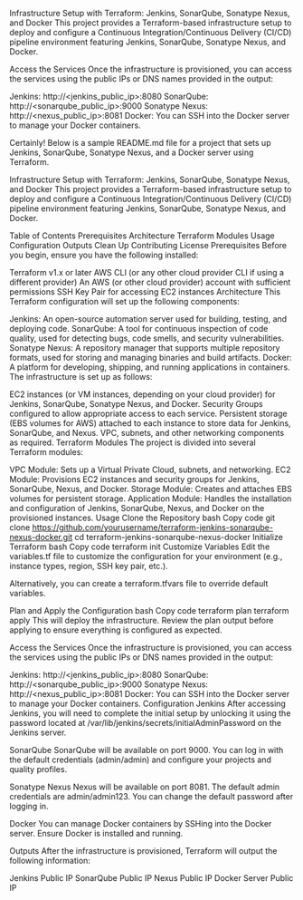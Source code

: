 Infrastructure Setup with Terraform: Jenkins, SonarQube, Sonatype Nexus, and Docker
This project provides a Terraform-based infrastructure setup to deploy and configure a Continuous Integration/Continuous Delivery (CI/CD) pipeline environment featuring Jenkins, SonarQube, Sonatype Nexus, and Docker.


Access the Services
Once the infrastructure is provisioned, you can access the services using the public IPs or DNS names provided in the output:

Jenkins: http://<jenkins_public_ip>:8080
SonarQube: http://<sonarqube_public_ip>:9000
Sonatype Nexus: http://<nexus_public_ip>:8081
Docker: You can SSH into the Docker server to manage your Docker containers.


Certainly! Below is a sample README.md file for a project that sets up Jenkins, SonarQube, Sonatype Nexus, and a Docker server using Terraform.

Infrastructure Setup with Terraform: Jenkins, SonarQube, Sonatype Nexus, and Docker
This project provides a Terraform-based infrastructure setup to deploy and configure a Continuous Integration/Continuous Delivery (CI/CD) pipeline environment featuring Jenkins, SonarQube, Sonatype Nexus, and Docker.

Table of Contents
Prerequisites
Architecture
Terraform Modules
Usage
Configuration
Outputs
Clean Up
Contributing
License
Prerequisites
Before you begin, ensure you have the following installed:

Terraform v1.x or later
AWS CLI (or any other cloud provider CLI if using a different provider)
An AWS (or other cloud provider) account with sufficient permissions
SSH Key Pair for accessing EC2 instances
Architecture
This Terraform configuration will set up the following components:

Jenkins: An open-source automation server used for building, testing, and deploying code.
SonarQube: A tool for continuous inspection of code quality, used for detecting bugs, code smells, and security vulnerabilities.
Sonatype Nexus: A repository manager that supports multiple repository formats, used for storing and managing binaries and build artifacts.
Docker: A platform for developing, shipping, and running applications in containers.
The infrastructure is set up as follows:

EC2 instances (or VM instances, depending on your cloud provider) for Jenkins, SonarQube, Sonatype Nexus, and Docker.
Security Groups configured to allow appropriate access to each service.
Persistent storage (EBS volumes for AWS) attached to each instance to store data for Jenkins, SonarQube, and Nexus.
VPC, subnets, and other networking components as required.
Terraform Modules
The project is divided into several Terraform modules:

VPC Module: Sets up a Virtual Private Cloud, subnets, and networking.
EC2 Module: Provisions EC2 instances and security groups for Jenkins, SonarQube, Nexus, and Docker.
Storage Module: Creates and attaches EBS volumes for persistent storage.
Application Module: Handles the installation and configuration of Jenkins, SonarQube, Nexus, and Docker on the provisioned instances.
Usage
Clone the Repository
bash
Copy code
git clone https://github.com/yourusername/terraform-jenkins-sonarqube-nexus-docker.git
cd terraform-jenkins-sonarqube-nexus-docker
Initialize Terraform
bash
Copy code
terraform init
Customize Variables
Edit the variables.tf file to customize the configuration for your environment (e.g., instance types, region, SSH key pair, etc.).

Alternatively, you can create a terraform.tfvars file to override default variables.

Plan and Apply the Configuration
bash
Copy code
terraform plan
terraform apply
This will deploy the infrastructure. Review the plan output before applying to ensure everything is configured as expected.

Access the Services
Once the infrastructure is provisioned, you can access the services using the public IPs or DNS names provided in the output:

Jenkins: http://<jenkins_public_ip>:8080
SonarQube: http://<sonarqube_public_ip>:9000
Sonatype Nexus: http://<nexus_public_ip>:8081
Docker: You can SSH into the Docker server to manage your Docker containers.
Configuration
Jenkins
After accessing Jenkins, you will need to complete the initial setup by unlocking it using the password located at /var/lib/jenkins/secrets/initialAdminPassword on the Jenkins server.

SonarQube
SonarQube will be available on port 9000. You can log in with the default credentials (admin/admin) and configure your projects and quality profiles.

Sonatype Nexus
Nexus will be available on port 8081. The default admin credentials are admin/admin123. You can change the default password after logging in.

Docker
You can manage Docker containers by SSHing into the Docker server. Ensure Docker is installed and running.

Outputs
After the infrastructure is provisioned, Terraform will output the following information:

Jenkins Public IP
SonarQube Public IP
Nexus Public IP
Docker Server Public IP